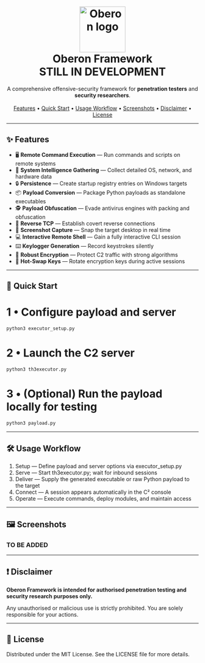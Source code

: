 <!-- README.md -->

<h1 align="center">
  <img src="https://blogger.googleusercontent.com/img/b/R29vZ2xl/AVvXsEiGDfWyb_D349gyXXS_i5BIVRWc0XVP85D0dOhd-1u9u3C6_qFrhVpsz0ASxbFjHREeF6WA2SGGDUaKTWgoKVCdVK5bms8XQ6JbqMM7H8xWkmmX_3eT3f6nzEeUoBBBHw5drpejI2I_qnWN-awunE3vAByF2y4tuatjdaRAGL1r5m7djsgnUVh0f8Pq/s728-rw-e365/rat-malware.png" width="120" alt="Oberon logo"><br/>
  Oberon Framework <br>
  STILL IN DEVELOPMENT
</h1>

<p align="center">
  A comprehensive offensive-security framework for <strong>penetration testers</strong> and <strong>security researchers</strong>.
  <br/><br/>
  <a href="#-features">Features</a> •
  <a href="#-quick-start">Quick Start</a> •
  <a href="#-usage-workflow">Usage Workflow</a> •
  <a href="#-screenshots">Screenshots</a> •
  <a href="#-disclaimer">Disclaimer</a> •
  <a href="#-license">License</a>
</p>

---

## ✨ Features

- 🖥️ **Remote Command Execution** — Run commands and scripts on remote systems  
- 📝 **System Intelligence Gathering** — Collect detailed OS, network, and hardware data  
- 🔒 **Persistence** — Create startup registry entries on Windows targets  
- 📦 **Payload Conversion** — Package Python payloads as standalone executables  
- 🕵️ **Payload Obfuscation** — Evade antivirus engines with packing and obfuscation  
- 🔄 **Reverse TCP** — Establish covert reverse connections  
- 📸 **Screenshot Capture** — Snap the target desktop in real time  
- 💻 **Interactive Remote Shell** — Gain a fully interactive CLI session  
- ⌨️ **Keylogger Generation** — Record keystrokes silently  
- 🔐 **Robust Encryption** — Protect C2 traffic with strong algorithms  
- 🔑 **Hot-Swap Keys** — Rotate encryption keys during active sessions  

---

## 🚀 Quick Start

# 1 • Configure payload and server
```bash
python3 executor_setup.py
```

# 2 • Launch the C2 server
```bash
python3 th3executor.py
```

# 3 • (Optional) Run the payload locally for testing
```bash
python3 payload.py
```

---

## 🛠️ Usage Workflow

1. Setup — Define payload and server options via executor_setup.py  
2. Serve — Start th3executor.py; wait for inbound sessions  
3. Deliver — Supply the generated executable or raw Python payload to the target  
4. Connect — A session appears automatically in the C² console  
5. Operate — Execute commands, deploy modules, and maintain access  

---

## 🖼️ Screenshots

### TO BE ADDED
<p align="center">
  <p></p>
</p>

---

## ❗ Disclaimer

**Oberon Framework is intended for authorised penetration testing and security research purposes only.**

Any unauthorised or malicious use is strictly prohibited. You are solely responsible for your actions.

---

## 📄 License

Distributed under the MIT License. See the LICENSE file for more details.
